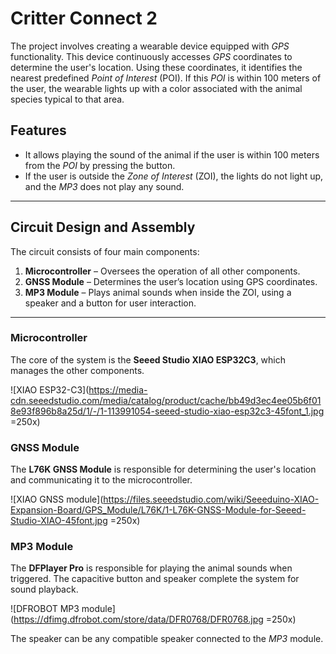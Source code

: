 # Critter Connect 2

The project involves creating a wearable device equipped with *GPS* functionality. This device continuously accesses *GPS* coordinates to determine the user's location. Using these coordinates, it identifies the nearest predefined *Point of Interest* (POI). If this *POI* is within 100 meters of the user, the wearable lights up with a color associated with the animal species typical to that area.

## Features
- It allows playing the sound of the animal if the user is within 100 meters from the *POI* by pressing the button.
- If the user is outside the *Zone of Interest* (ZOI), the lights do not light up, and the *MP3* does not play any sound.

---

## Circuit Design and Assembly

The circuit consists of four main components:

1. **Microcontroller** – Oversees the operation of all other components.
2. **GNSS Module** – Determines the user’s location using GPS coordinates.
3. **MP3 Module** – Plays animal sounds when inside the ZOI, using a speaker and a button for user interaction.

---

### Microcontroller

The core of the system is the **Seeed Studio XIAO ESP32C3**, which manages the other components.

![XIAO ESP32-C3](https://media-cdn.seeedstudio.com/media/catalog/product/cache/bb49d3ec4ee05b6f018e93f896b8a25d/1/-/1-113991054-seeed-studio-xiao-esp32c3-45font_1.jpg =250x)

### GNSS Module

The **L76K GNSS Module** is responsible for determining the user's location and communicating it to the microcontroller.

![XIAO GNSS module](https://files.seeedstudio.com/wiki/Seeeduino-XIAO-Expansion-Board/GPS_Module/L76K/1-L76K-GNSS-Module-for-Seeed-Studio-XIAO-45font.jpg =250x)

### MP3 Module

The **DFPlayer Pro** is responsible for playing the animal sounds when triggered. The capacitive button and speaker complete the system for sound playback.

![DFROBOT MP3 module](https://dfimg.dfrobot.com/store/data/DFR0768/DFR0768.jpg =250x)

The speaker can be any compatible speaker connected to the *MP3* module.
